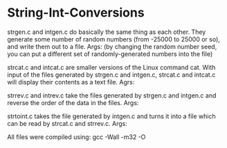 String-Int-Conversions
======================
strgen.c and intgen.c do basically the same thing as each other. They generate some number of random 
numbers (from -25000 to 25000 or so), and write them out to a file. 
Args: <outFile> <total numbers generated> <random number seed>
(by changing the random number seed, you can put a different set of randomly-generated numbers into the file)

strcat.c and intcat.c are smaller versions of the Linux command cat.  With input of the files generated
by strgen.c and intgen.c, strcat.c and intcat.c will display their contents as a text file.
Agrs: <fileToRead>

strrev.c and intrev.c take the files generated by strgen.c and intgen.c and reverse the order of the data 
in the files.
Args: <fileToReverse> <outFile>

strtoint.c takes the file generated by intgen.c and turns it into a file which can be read by 
strcat.c and strrev.c.
Args: <fileToConvert> <outFile>

All files were compiled using: gcc -Wall -m32 -O